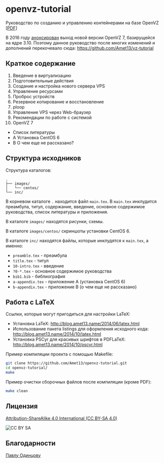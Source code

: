 openvz-tutorial
===============
Руководство по созданию и управлению контейнерами на базе OpenVZ [[PDF](https://github.com/Amet13/openvz-tutorial/raw/master/main.pdf)]

В 2016 году [анонсирован](https://lists.openvz.org/pipermail/announce/2016-July/000664.html) выход новой версии OpenVZ 7, базирущейся на ядре 3.10.
Поэтому данное руководство после многих изменений и дополнений перекочевало сюда: https://github.com/Amet13/vz-tutorial

Краткое содержание
------------------
1. Введение в виртуализацию
2. Подготовительные действия
3. Создание и настройка нового сервера VPS
4. Управление ресурсами
5. Проброс устройств
6. Резервное копирование и восстановление
7. ploop
8. Управление VPS через Web-браузер
9. Рекомендации по работе с системой
10. OpenVZ 7
* Список литературы
* A Установка CentOS 6
* B О чем еще не рассказано?

Структура исходников
--------------------
Структура каталогов:
```
.
├── images/
│   └── centos/
└── inc/
```

В корневом каталоге `.` находится файл `main.tex`.
В `main.tex` инклудится преамбула, титул, содержание, введение, основное содержимое руководства, список литературы и приложения.

В каталоге `images/` находятся рисунки, схемы.

В каталоге `images/centos/` скриншоты установки CentOS 6.

В каталоге `inc/` находятся файлы, которые инклудятся к `main.tex`, а именно:
* `preamble.tex` - преамбула
* `title.tex` - титул
* `10-intro.tex` - введение
* `?0-*.tex` - основное содержимое руководства
* `bib1.bib` - библиография
* `a-appendix.tex` - приложение A (установка CentOS 6)
* `b-appendix.tex` - приложение B (о чем еще не рассказано)

Работа с LaTeX
--------------
Ссылки, которые могут пригодиться для настройки LaTeX:
* Установка LaTeX: http://blog.amet13.name/2014/06/latex.html
* Использование пакета listings для оформления исходного кода: http://blog.amet13.name/2014/10/latex.html
* Установка PSCyr для красивых шрифтов в PDFLaTeX: http://blog.amet13.name/2014/10/pscyr.html

Пример компиляции проекта с помощью Makefile:
```bash
git clone https://github.com/Amet13/openvz-tutorial.git
cd openvz-tutorial/
make
```

Пример очистки сборочных файлов после компиляции (кроме PDF):
```bash
make clean
```

Лицензия
--------
[Attribution-ShareAlike 4.0 International (CC BY-SA 4.0)](http://creativecommons.org/licenses/by-sa/4.0/deed.ru)

![CC BY SA](https://licensebuttons.net/l/by-sa/4.0/88x31.png)

Благодарности
-------------
[Павлу Одинцову](https://github.com/pavel-odintsov)
